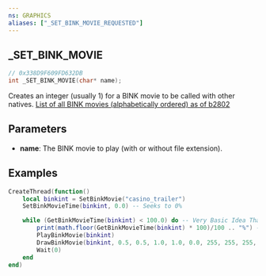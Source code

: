 ```yaml
---
ns: GRAPHICS
aliases: ["_SET_BINK_MOVIE_REQUESTED"]
---
```

## _SET_BINK_MOVIE

```c
// 0x338D9F609FD632DB
int _SET_BINK_MOVIE(char* name);
```

Creates an integer (usually 1) for a BINK movie to be called with other natives.
[List of all BINK movies (alphabetically ordered) as of b2802](https://gist.github.com/ItsJunction/8046f28c29ea8ff2821e9e4f933f595f)

## Parameters
* **name**: The BINK movie to play (with or without file extension).

## Examples
```lua
CreateThread(function()
    local binkint = SetBinkMovie("casino_trailer")
    SetBinkMovieTime(binkint, 0.0) -- Seeks to 0%

    while (GetBinkMovieTime(binkint) < 100.0) do -- Very Basic Idea That Works?
        print(math.floor(GetBinkMovieTime(binkint) * 100)/100 .. "%") -- Prints current playtime (as percentage).
        PlayBinkMovie(binkint)
        DrawBinkMovie(binkint, 0.5, 0.5, 1.0, 1.0, 0.0, 255, 255, 255, 255) -- This example draws and plays in Fullscreen and in the center of screen (no matter the resolution).
        Wait(0)
    end
end)
```
